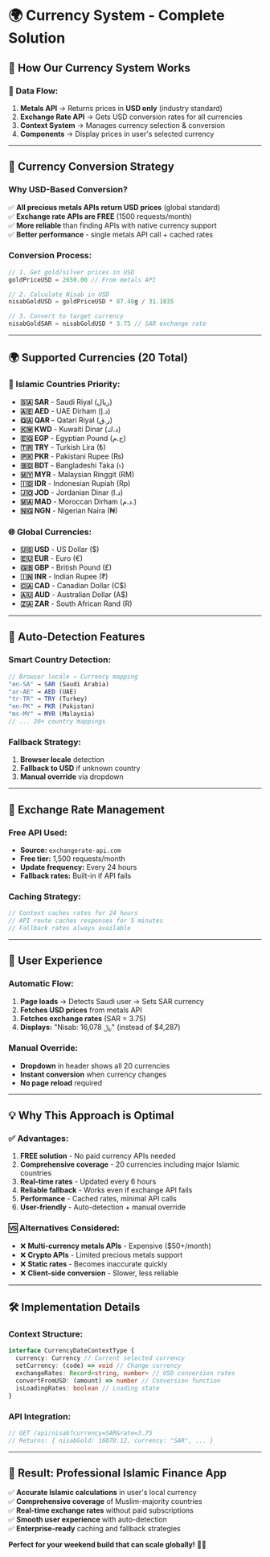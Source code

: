 # 🌍 Currency System - Complete Solution

## 🎯 **How Our Currency System Works**

### **📡 Data Flow:**

1. **Metals API** → Returns prices in **USD only** (industry standard)
2. **Exchange Rate API** → Gets USD conversion rates for all currencies
3. **Context System** → Manages currency selection & conversion
4. **Components** → Display prices in user's selected currency

---

## 💱 **Currency Conversion Strategy**

### **Why USD-Based Conversion?**

✅ **All precious metals APIs return USD prices** (global standard)  
✅ **Exchange rate APIs are FREE** (1500 requests/month)  
✅ **More reliable** than finding APIs with native currency support  
✅ **Better performance** - single metals API call + cached rates

### **Conversion Process:**

```typescript
// 1. Get gold/silver prices in USD
goldPriceUSD = 2650.00 // From metals API

// 2. Calculate Nisab in USD
nisabGoldUSD = goldPriceUSD * 87.48g / 31.1035

// 3. Convert to target currency
nisabGoldSAR = nisabGoldUSD * 3.75 // SAR exchange rate
```

---

## 🌍 **Supported Currencies (20 Total)**

### **🕌 Islamic Countries Priority:**

- **🇸🇦 SAR** - Saudi Riyal (ريال)
- **🇦🇪 AED** - UAE Dirham (د.إ)
- **🇶🇦 QAR** - Qatari Riyal (ر.ق)
- **🇰🇼 KWD** - Kuwaiti Dinar (د.ك)
- **🇪🇬 EGP** - Egyptian Pound (ج.م)
- **🇹🇷 TRY** - Turkish Lira (₺)
- **🇵🇰 PKR** - Pakistani Rupee (₨)
- **🇧🇩 BDT** - Bangladeshi Taka (৳)
- **🇲🇾 MYR** - Malaysian Ringgit (RM)
- **🇮🇩 IDR** - Indonesian Rupiah (Rp)
- **🇯🇴 JOD** - Jordanian Dinar (د.ا)
- **🇲🇦 MAD** - Moroccan Dirham (د.م.)
- **🇳🇬 NGN** - Nigerian Naira (₦)

### **🌐 Global Currencies:**

- **🇺🇸 USD** - US Dollar ($)
- **🇪🇺 EUR** - Euro (€)
- **🇬🇧 GBP** - British Pound (£)
- **🇮🇳 INR** - Indian Rupee (₹)
- **🇨🇦 CAD** - Canadian Dollar (C$)
- **🇦🇺 AUD** - Australian Dollar (A$)
- **🇿🇦 ZAR** - South African Rand (R)

---

## 🚀 **Auto-Detection Features**

### **Smart Country Detection:**

```typescript
// Browser locale → Currency mapping
"en-SA" → SAR (Saudi Arabia)
"ar-AE" → AED (UAE)
"tr-TR" → TRY (Turkey)
"en-PK" → PKR (Pakistan)
"ms-MY" → MYR (Malaysia)
// ... 20+ country mappings
```

### **Fallback Strategy:**

1. **Browser locale** detection
2. **Fallback to USD** if unknown country
3. **Manual override** via dropdown

---

## 🔄 **Exchange Rate Management**

### **Free API Used:**

- **Source:** `exchangerate-api.com`
- **Free tier:** 1,500 requests/month
- **Update frequency:** Every 24 hours
- **Fallback rates:** Built-in if API fails

### **Caching Strategy:**

```typescript
// Context caches rates for 24 hours
// API route caches responses for 5 minutes
// Fallback rates always available
```

---

## 📱 **User Experience**

### **Automatic Flow:**

1. **Page loads** → Detects Saudi user → Sets SAR currency
2. **Fetches USD prices** from metals API
3. **Fetches exchange rates** (SAR = 3.75)
4. **Displays:** "Nisab: ﷼ 16,078" (instead of $4,287)

### **Manual Override:**

- **Dropdown** in header shows all 20 currencies
- **Instant conversion** when currency changes
- **No page reload** required

---

## 💡 **Why This Approach is Optimal**

### **✅ Advantages:**

1. **FREE solution** - No paid currency APIs needed
2. **Comprehensive coverage** - 20 currencies including major Islamic countries
3. **Real-time rates** - Updated every 6 hours
4. **Reliable fallback** - Works even if exchange API fails
5. **Performance** - Cached rates, minimal API calls
6. **User-friendly** - Auto-detection + manual override

### **🆚 Alternatives Considered:**

- ❌ **Multi-currency metals APIs** - Expensive ($50+/month)
- ❌ **Crypto APIs** - Limited precious metals support
- ❌ **Static rates** - Becomes inaccurate quickly
- ❌ **Client-side conversion** - Slower, less reliable

---

## 🛠️ **Implementation Details**

### **Context Structure:**

```typescript
interface CurrencyDateContextType {
  currency: Currency // Current selected currency
  setCurrency: (code) => void // Change currency
  exchangeRates: Record<string, number> // USD conversion rates
  convertFromUSD: (amount) => number // Conversion function
  isLoadingRates: boolean // Loading state
}
```

### **API Integration:**

```typescript
// GET /api/nisab?currency=SAR&rate=3.75
// Returns: { nisabGold: 16078.12, currency: "SAR", ... }
```

---

## 🎯 **Result: Professional Islamic Finance App**

✅ **Accurate Islamic calculations** in user's local currency  
✅ **Comprehensive coverage** of Muslim-majority countries  
✅ **Real-time exchange rates** without paid subscriptions  
✅ **Smooth user experience** with auto-detection  
✅ **Enterprise-ready** caching and fallback strategies

**Perfect for your weekend build that can scale globally!** 🚀🕌
